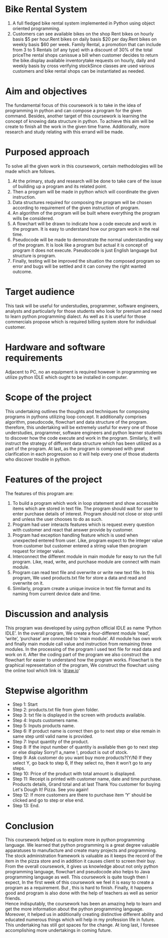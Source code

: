 # Bike Rental System

1. A full fledged bike rental system implemented in Python using object oriented programming.
2. Customers can see available bikes on the shop Rent bikes on hourly basis $5 per hour.Rent bikes on daily basis $20 per day.Rent bikes on weekly basis $60 per week.
Family Rental, a promotion that can include from 3 to 5 Rentals (of any type) with a discount of 30% of the total priceThe rental shops canissue a bill when customer decides to return the bike.display available inventorytake requests on hourly, daily and weekly basis by cross verifying stockSince classes are used various customers and bike rental shops can be instantiated as needed.


# Aim and objectives
The fundamental focus of this coursework is to take in the idea of programming in python and can compose a program for the given command. Besides, another target of this coursework is learning the concept of  knowing data structure in python. To achieve this aim will be create to finish all the work in the given time frame. Additionally, more research and study relating with this errand will be made.

# Purposed approach
To solve all the given work in this coursework, certain methodologies will be made which are follows.
1. At the primary, study and research will be done to take care of the issue of building up a program and its related point. 
2.  Then a program will be made in python which will coordinate the given instruction. 
3. Data structures required for composing the program will be chosen according to requirement of the given instruction of program.
4. An algorithm of the program will be built where everything the program wills be considered. 
5. A flowchart will be drawn to indicate how a code execute and work in the program. It is easy to understand how our program work in the real time.
6. Pseudocode will be made to demonstrate the normal understanding way of the program. It is look like a program but actual it is concept of program it does not execute. Pseudocode is just English language but structure is program. 
7. Finally, testing will be improved the situation the composed program so error and bugs will be settled and it can convey the right wanted outcome.

# Target audience
This task will be useful for understudies, programmer, software engineers, analysts and particularly for those students who look for premium and need to learn python programming dialect. As well as it is useful for those commercials propose which is required billing system store for individual customer.

# Hardware and software requirements
Adjacent to PC, no an equipment is required however in programming we utilize python IDLE which ought to be installed in computer.

# Scope of the project 
This undertaking outlines the thoughts and techniques for composing programs in pythons utilizing loop concept. It additionally comprises algorithm, pseudocode, flowchart and data structure of the program. therefore, this undertaking will be extremely useful for every one of those understudies, programmer, software engineers and python learner students to discover how the code execute and work in the program. Similarly, It will instruct the strategy of different data structure which has been utilized as a part of the program. At last, as the program is composed with great clarification in each progression so it will help every one of those students who discover trouble in python.

# Features of the project
The features of this program are:
1. To build a program which work in loop statement and show accessible items which are stored in text file. The program should wait for user to enter purchase details of interest. Program should not close or stop until and unless the user chooses to do as such.
2. Program had user interacts features which is request every question with customer and react that answer provide by customer.
3. Program had exception handling feature which is used when unexpected entered from user. Like, program expect to the integer value from customer but customer entered a string value then program request for integer value.
4. Interconnect the different module in main module for easy to run the full program. Like, read, write, and purchase module are connect with main module.
5. Program can read text file and overwrite or write new text file. In this program, We used products.txt file for store a data and read and overwrite on it.
6. Similarly, program create a unique invoice in text file format and its naming from current device date and time.

# Discussion and analysis
This program was developed by using python official IDLE as name ‘Python IDLE’. In the overall program, We create a four-different module ‘read’, ‘write’, ‘purchase’ are connected to ‘main module’. All module has own work and finally main module call value and instruction from remaining three modules. In the processing of the program I used text file for read data and work on it. After the coding part of the program we also construct the flowchart for easier to understand how the program works. Flowchart is the graphical representation of the program, We construct the flowchart using the online tool which link is '[draw.io](www.draw.io "Draw.io Homepage")'

# Stepwise algorithm
- Step 1:	  Start 
- Step 2:	  products.txt file from given folder.
- Step 3:   txt file is displayed in the screen with products available.
- Step 4:	  Inputs customers name.
- Step 5: 	Inputs products name.
- Step 6: 	If product name is correct then go to next step or else remain in same step until valid name is provided.
- Step 7: 	Input quantity of the product.
- Step 8: 	If the input number of quantity is available then go to next step or else display Sorry!! a_name !, product is out of stock.
- Step 9: 	Ask customer do you want buy more products?(Y/N) If they select Y, go back to step 6, If they select no, then it won’t go to any steps.
- Step 10: 	Price of the product with total amount is displayed.
- Step 11:	Receipt is printed with customer name, date and time purchase. Products details, Grand total and at last Thank You customer for buying Let's Dough It! Pizza. See you again!
- Step 12: 	If more customers are there to purchase item ‘Y’ should be clicked and go to step or else end.
- Step 13:	 End.

# Conclusion
This coursework helped us to explore more in python programming language. We learned that python programming is a great degree valuable apparatuses to manufacture and create many projects and programming. The stock administration framework is valuable as it keeps the record of the item in the pizza store and in addition it causes client to screen their buy. 
From the overall coursework, it gives us knowledge about not only python programming language, flowchart and pseudocode also helps to Java programming language as well. This coursework is quite tough then I expect, In the first week of this coursework we feel it is easy to create a program as a requirement. But , this  is hard to finish. Finally, it happens good and program is also done with the help of teachers as well as senior friends.  
Hence indisputably, the coursework has been an amazing help to learn and get the more information about the python programming language. Moreover, it helped us in additionally creating distinctive different ability and educated numerous things which will help in my profession life in future. This undertaking has still got spaces for the change. At long last, I foresee accomplishing more undertakings in coming future.
